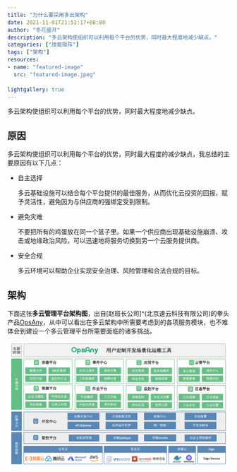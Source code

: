 ```yaml
---
title: "为什么要采用多云架构"
date: 2021-11-01T21:51:17+08:00
author: "冬花盛开"
description: "多云架构使组织可以利用每个平台的优势，同时最大程度地减少缺点。"
categories: ["技能矩阵"]
tags: ["架构"]
resources:
- name: "featured-image"
  src: "featured-image.jpeg"

lightgallery: true
---
```


多云架构使组织可以利用每个平台的优势，同时最大程度地减少缺点。

<!--more-->

## 原因

多云架构使组织可以利用每个平台的优势，同时最大程度的减少缺点，我总结的主要原因有以下几点：

+ 自主选择

  多云基础设施可以结合每个平台提供的最佳服务，从而优化云投资的回报，赋予灵活性，避免因为与供应商的强绑定受到限制。

+ 避免灾难

  不要把所有的鸡蛋放在同一个篮子里。如果一个供应商出现基础设施崩溃、攻击或地缘政治风险，可以迅速地将服务切换到另一个云服务提供商。

+ 安全合规
  
  多云环境可以帮助企业实现安全治理、风险管理和合法合规的目标。

## 架构

下面这张**多云管理平台架构图**，出自[赵班长公司]^(北京速云科技有限公司)的拳头产品[OpsAny](https://www.opsany.com)，从中可以看出在多云架构中所需要考虑到的各项服务模块，也不难体会到建设一个多云管理平台所需要面临的诸多挑战。

![multicloud_platform](multicloud_platform_cn.png)